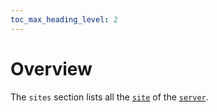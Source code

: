 ```yaml
---
toc_max_heading_level: 2
---
```


# Overview

The `sites` section lists all the [`site`](/neon/configuration/server/sites/site/) of the [`server`](/neon/configuration/server/server/).
